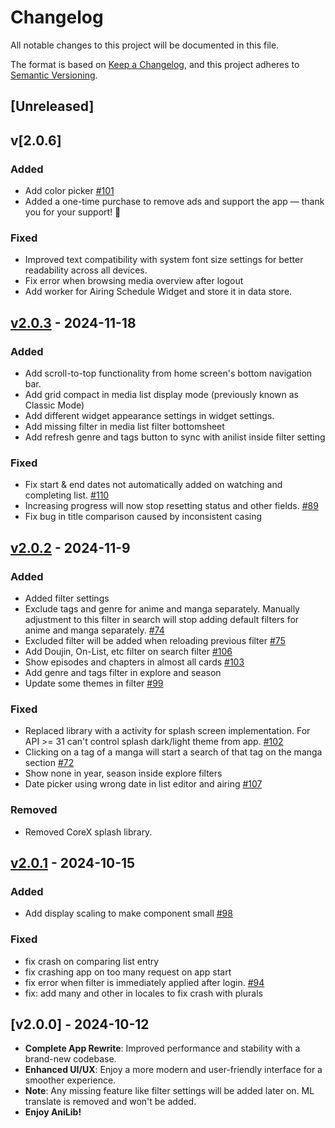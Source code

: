 # Changelog

All notable changes to this project will be documented in this file.

The format is based on [Keep a Changelog](https://keepachangelog.com/en/1.1.0/),
and this project adheres to [Semantic Versioning](https://semver.org/spec/v2.0.0.html).

## [Unreleased]

## v[2.0.6] 
### Added
- Add color picker [#101](https://github.com/AniLibApp/AniLib/issues/101)
- Added a one-time purchase to remove ads and support the app — thank you for your support! 💖

### Fixed
- Improved text compatibility with system font size settings for better readability across all devices.
- Fix error when browsing media overview after logout
- Add worker for Airing Schedule Widget and store it in data store.

## [v2.0.3] - 2024-11-18
### Added
- Add scroll-to-top functionality from home screen's bottom navigation bar.
- Add grid compact in media list display mode (previously known as Classic Mode)
- Add different widget appearance settings in widget settings.
- Add missing filter in media list filter bottomsheet
- Add refresh genre and tags button to sync with anilist inside filter setting

### Fixed
- Fix start & end dates not automatically added on watching and completing list. [#110](https://github.com/AniLibApp/AniLib/issues/110)
- Increasing progress will now stop resetting status and other fields. [#89](https://github.com/AniLibApp/AniLib/issues/89)
- Fix bug in title comparison caused by inconsistent casing

## [v2.0.2] - 2024-11-9
### Added
- Added filter settings
- Exclude tags and genre for anime and manga separately. Manually adjustment to this filter in search will stop adding default filters for anime and manga separately. [#74](https://github.com/AniLibApp/AniLib/issues/74)
- Excluded filter will be added when reloading previous filter [#75](https://github.com/AniLibApp/AniLib/issues/75)
- Add Doujin, On-List, etc filter on search filter [#106](https://github.com/AniLibApp/AniLib/issues/106)
- Show episodes and chapters in almost all cards [#103](https://github.com/AniLibApp/AniLib/issues/103)
- Add genre and tags filter in explore and season
- Update some themes in filter [#99](https://github.com/AniLibApp/AniLib/issues/99)

### Fixed
- Replaced library with a activity for splash screen implementation. For API >= 31 can't control splash dark/light theme from app. [#102](https://github.com/AniLibApp/AniLib/pull/102/files)
- Clicking on a tag of a manga will start a search of that tag on the manga section [#72](https://github.com/AniLibApp/AniLib/issues/72)
- Show none in year, season inside explore filters
- Date picker using wrong date in list editor and airing [#107](https://github.com/AniLibApp/AniLib/issues/107)

### Removed
- Removed CoreX splash library.

## [v2.0.1] - 2024-10-15
### Added
- Add display scaling to make component small [#98](https://github.com/AniLibApp/AniLib/pull/98/files)

### Fixed
- fix crash on comparing list entry
- fix crashing app on too many request on app start
- fix error when filter is immediately applied after login. [#94](https://github.com/AniLibApp/AniLib/issues/94)
- fix: add many and other in locales to fix crash with plurals

## [v2.0.0] - 2024-10-12
- **Complete App Rewrite**: Improved performance and stability with a brand-new codebase.
- **Enhanced UI/UX**: Enjoy a more modern and user-friendly interface for a smoother experience.
- **Note**: Any missing feature like filter settings will be added later on. ML translate is removed and won\'t be added.
- **Enjoy AniLib!**

[v2.0.3]: https://github.com/AniLibApp/AniLib/compare/v2.0.2...v2.0.3
[v2.0.2]: https://github.com/AniLibApp/AniLib/compare/v2.0.1...v2.0.2
[v2.0.1]: https://github.com/AniLibApp/AniLib/compare/v2.0.0...v2.0.1
